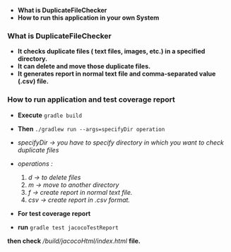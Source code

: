 - **What is DuplicateFileChecker**
- **How to run this application in your own System**

### What is DuplicateFileChecker
  - **It checks duplicate files ( text files, images, etc.) in a specified directory.**
  - **It can delete and move those duplicate files.**
  - **It generates report in normal text file and comma-separated value (.csv) file.**

### How to run application and test coverage report

 - **Execute**
  `gradle build` 

 - **Then**
 `./gradlew run --args=specifyDir operation`
 

  - *specifyDir -> you have to specify directory in which you want to check duplicate files*
  - *operations :*
    1) *d  -> to delete files*
    2) *m  -> move to another directory*
    3) *f  -> create report in normal text file.*
    4) *csv  -> create report in .csv format.*

 - **For test coverage report**

 - **run** 
`gradle test jacocoTestReport`

**then check**  */build/jacocoHtml/index.html*  **file.**	
